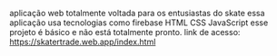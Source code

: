 aplicação web totalmente voltada para os entusiastas do skate
essa aplicação usa tecnologias como firebase HTML CSS JavaScript esse projeto é básico e não está totalmente pronto.
link de acesso: https://skatertrade.web.app/index.html
